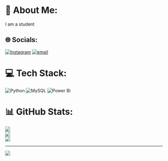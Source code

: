 # 💫 About Me:
I am a student


## 🌐 Socials:
[![Instagram](https://img.shields.io/badge/Instagram-%23E4405F.svg?logo=Instagram&logoColor=white)](https://instagram.com/siddappa_007) [![email](https://img.shields.io/badge/Email-D14836?logo=gmail&logoColor=white)](mailto:siddappadeekshith@gmail.com) 

# 💻 Tech Stack:
![Python](https://img.shields.io/badge/python-3670A0?style=for-the-badge&logo=python&logoColor=ffdd54) ![MySQL](https://img.shields.io/badge/mysql-4479A1.svg?style=for-the-badge&logo=mysql&logoColor=white) ![Power Bi](https://img.shields.io/badge/power_bi-F2C811?style=for-the-badge&logo=powerbi&logoColor=black)
# 📊 GitHub Stats:
![](https://github-readme-stats.vercel.app/api?username=sidduikify&theme=default_repocard&hide_border=false&include_all_commits=true&count_private=false)<br/>
![](https://nirzak-streak-stats.vercel.app/?user=sidduikify&theme=default_repocard&hide_border=false)<br/>
![](https://github-readme-stats.vercel.app/api/top-langs/?username=sidduikify&theme=default_repocard&hide_border=false&include_all_commits=true&count_private=false&layout=compact)

---
[![](https://visitcount.itsvg.in/api?id=sidduikify&icon=0&color=0)](https://visitcount.itsvg.in)

<!-- Proudly created with GPRM ( https://gprm.itsvg.in ) -->
